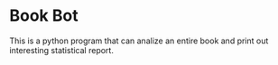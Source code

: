 # Book Bot
This is a python program that can analize an entire book and print out interesting statistical report.


